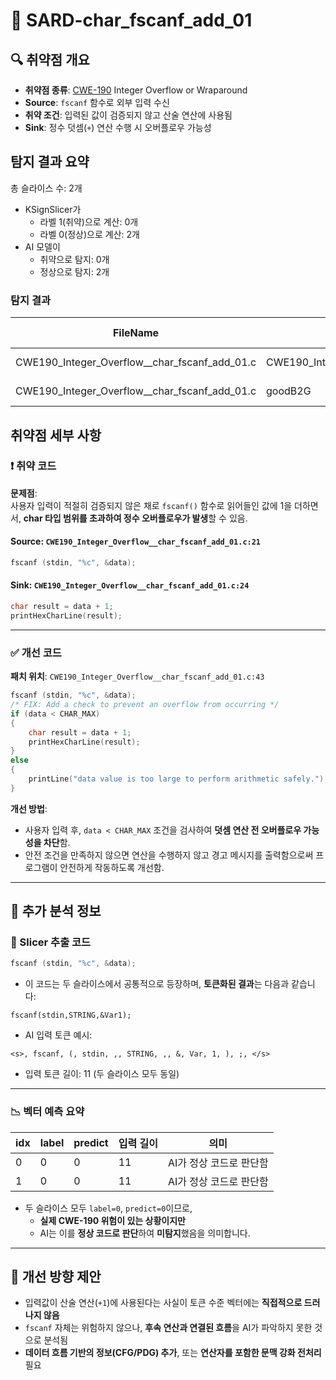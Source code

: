 # 📁 SARD-char_fscanf_add_01

## 🔍 취약점 개요
* **취약점 종류**: [CWE-190](https://cwe.mitre.org/data/definitions/190.html) Integer Overflow or Wraparound
* **Source**: `fscanf` 함수로 외부 입력 수신
* **취약 조건**: 입력된 값이 검증되지 않고 산술 연산에 사용됨
* **Sink**: 정수 덧셈(`+`) 연산 수행 시 오버플로우 가능성

## 탐지 결과 요약
총 슬라이스 수: 2개
- KSignSlicer가
    - 라벨 1(취약)으로 계산: 0개
    - 라벨 0(정상)으로 계산: 2개
- AI 모델이 
    - 취약으로 탐지: 0개
    - 정상으로 탐지: 2개

### 탐지 결과

|FileName                                               |Caller                               |Source|Sink |idx|CWE-ID |category      |criterion|line|label|token_length|predict|
|-------------------------------------------------------|-------------------------------------|------|-----|---|------ |--------------|---------|----|-----|------------|-------|
|CWE190_Integer_Overflow__char_fscanf_add_01.c|CWE190_Integer_Overflow__char_fscanf_add_01_bad|False |False|0  |CWE-190|CallExpression|fscanf   |27  |0    |11          |0      |
|CWE190_Integer_Overflow__char_fscanf_add_01.c|goodB2G                                        |False |False|1  |CWE-190|CallExpression|fscanf   |59  |0    |11          |0      |


## 취약점 세부 사항

### ❗️ 취약 코드
**문제점**:  
사용자 입력이 적절히 검증되지 않은 채로 `fscanf()` 함수로 읽어들인 값에 1을 더하면서, **char 타입 범위를 초과하여 정수 오버플로우가 발생**할 수 있음.

#### Source: `CWE190_Integer_Overflow__char_fscanf_add_01.c:21`
```c
fscanf (stdin, "%c", &data);
```

#### Sink: `CWE190_Integer_Overflow__char_fscanf_add_01.c:24`
```c
char result = data + 1;
printHexCharLine(result);
```

---

### ✅ 개선 코드

**패치 위치**: `CWE190_Integer_Overflow__char_fscanf_add_01.c:43`

```c
fscanf (stdin, "%c", &data);
/* FIX: Add a check to prevent an overflow from occurring */
if (data < CHAR_MAX)
{
    char result = data + 1;
    printHexCharLine(result);
}
else
{
    printLine("data value is too large to perform arithmetic safely.");
}
```

**개선 방법**:

* 사용자 입력 후, `data < CHAR_MAX` 조건을 검사하여 **덧셈 연산 전 오버플로우 가능성을 차단**함.
* 안전 조건을 만족하지 않으면 연산을 수행하지 않고 경고 메시지를 출력함으로써 프로그램이 안전하게 작동하도록 개선함.

---

## 🧠 추가 분석 정보

### 🔎 Slicer 추출 코드
```c
fscanf (stdin, "%c", &data);
```

- 이 코드는 두 슬라이스에서 공통적으로 등장하며, **토큰화된 결과**는 다음과 같습니다:
```
fscanf(stdin,STRING,&Var1);
```

- AI 입력 토큰 예시:
```
<s>, fscanf, (, stdin, ,, STRING, ,, &, Var, 1, ), ;, </s>
```

- 입력 토큰 길이: 11 (두 슬라이스 모두 동일)

---

### 📉 벡터 예측 요약

| idx | label | predict | 입력 길이 | 의미 |
|-----|-------|---------|------------|------|
| 0   | 0     | 0       | 11         | AI가 정상 코드로 판단함 |
| 1   | 0     | 0       | 11         | AI가 정상 코드로 판단함 |

- 두 슬라이스 모두 `label=0`, `predict=0`이므로,
  - **실제 CWE-190 위험이 있는 상황이지만**
  - AI는 이를 **정상 코드로 판단**하여 **미탐지**했음을 의미합니다.

---

## 🧪 개선 방향 제안

- 입력값이 산술 연산(`+1`)에 사용된다는 사실이 토큰 수준 벡터에는 **직접적으로 드러나지 않음**
- `fscanf` 자체는 위험하지 않으나, **후속 연산과 연결된 흐름**을 AI가 파악하지 못한 것으로 분석됨
- **데이터 흐름 기반의 정보(CFG/PDG) 추가**, 또는 **연산자를 포함한 문맥 강화 전처리** 필요
